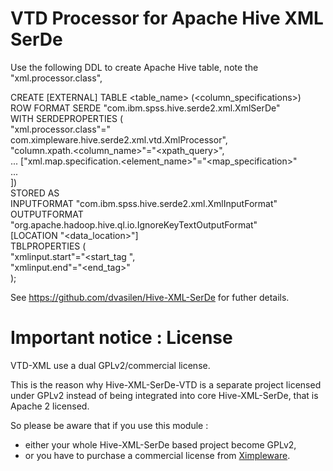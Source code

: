 VTD Processor for Apache Hive XML SerDe
==============

Use the following DDL to create Apache Hive table, note the "xml.processor.class", 

CREATE [EXTERNAL] TABLE &lt;table_name&gt; (&lt;column_specifications&gt;)   
ROW FORMAT SERDE "com.ibm.spss.hive.serde2.xml.XmlSerDe"   
WITH SERDEPROPERTIES (   
"xml.processor.class"=" com.ximpleware.hive.serde2.xml.vtd.XmlProcessor",   
"column.xpath.&lt;column_name&gt;"="&lt;xpath_query&gt;",   
... ["xml.map.specification.&lt;element_name&gt;"="&lt;map_specification&gt;"   
...   
])   
STORED AS   
INPUTFORMAT "com.ibm.spss.hive.serde2.xml.XmlInputFormat"   
OUTPUTFORMAT "org.apache.hadoop.hive.ql.io.IgnoreKeyTextOutputFormat"   
[LOCATION "&lt;data_location&gt;"]   
TBLPROPERTIES (   
"xmlinput.start"="&lt;start_tag ",   
"xmlinput.end"="&lt;end_tag&gt;"  
);   

See https://github.com/dvasilen/Hive-XML-SerDe for futher details.

# Important notice : License

VTD-XML use a dual GPLv2/commercial license.

This is the reason why Hive-XML-SerDe-VTD is a separate project licensed under 
GPLv2 instead of being integrated into core Hive-XML-SerDe, that is Apache 2 licensed.

So please be aware that if you use this module :

* either your whole Hive-XML-SerDe based project become GPLv2,
* or you have to purchase a commercial license from [Ximpleware](http://www.ximpleware.com).
